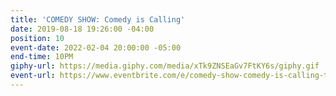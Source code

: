 ```yaml
---
title: 'COMEDY SHOW: Comedy is Calling'
date: 2019-08-18 19:26:00 -04:00
position: 10
event-date: 2022-02-04 20:00:00 -05:00
end-time: 10PM
giphy-url: https://media.giphy.com/media/xTk9ZNSEaGv7FtKY6s/giphy.gif
event-url: https://www.eventbrite.com/e/comedy-show-comedy-is-calling-tickets-255494289297
---
```


